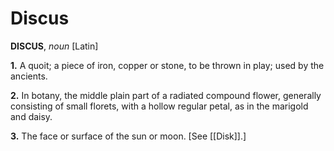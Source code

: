 # Discus

**DISCUS**, _noun_ \[Latin\]

**1.** A quoit; a piece of iron, copper or stone, to be thrown in play; used by the ancients.

**2.** In botany, the middle plain part of a radiated compound flower, generally consisting of small florets, with a hollow regular petal, as in the marigold and daisy.

**3.** The face or surface of the sun or moon. \[See [[Disk]].\]